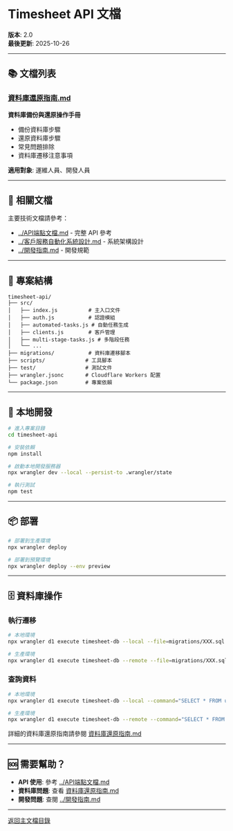 # Timesheet API 文檔

**版本**: 2.0  
**最後更新**: 2025-10-26

---

## 📚 文檔列表

### [資料庫還原指南.md](./資料庫還原指南.md)
**資料庫備份與還原操作手冊**
- 備份資料庫步驟
- 還原資料庫步驟
- 常見問題排除
- 資料庫遷移注意事項

**適用對象**: 運維人員、開發人員

---

## 🔗 相關文檔

主要技術文檔請參考：
- [../API端點文檔.md](../API端點文檔.md) - 完整 API 參考
- [../客戶服務自動化系統設計.md](../客戶服務自動化系統設計.md) - 系統架構設計
- [../開發指南.md](../開發指南.md) - 開發規範

---

## 📂 專案結構

```
timesheet-api/
├── src/
│   ├── index.js          # 主入口文件
│   ├── auth.js           # 認證模組
│   ├── automated-tasks.js # 自動任務生成
│   ├── clients.js        # 客戶管理
│   ├── multi-stage-tasks.js # 多階段任務
│   └── ...
├── migrations/           # 資料庫遷移腳本
├── scripts/             # 工具腳本
├── test/                # 測試文件
├── wrangler.jsonc       # Cloudflare Workers 配置
└── package.json         # 專案依賴
```

---

## 🚀 本地開發

```bash
# 進入專案目錄
cd timesheet-api

# 安裝依賴
npm install

# 啟動本地開發服務器
npx wrangler dev --local --persist-to .wrangler/state

# 執行測試
npm test
```

---

## 📦 部署

```bash
# 部署到生產環境
npx wrangler deploy

# 部署到預覽環境
npx wrangler deploy --env preview
```

---

## 🗄️ 資料庫操作

### 執行遷移

```bash
# 本地環境
npx wrangler d1 execute timesheet-db --local --file=migrations/XXX.sql

# 生產環境
npx wrangler d1 execute timesheet-db --remote --file=migrations/XXX.sql
```

### 查詢資料

```bash
# 本地環境
npx wrangler d1 execute timesheet-db --local --command="SELECT * FROM users;"

# 生產環境
npx wrangler d1 execute timesheet-db --remote --command="SELECT * FROM users;"
```

詳細的資料庫還原指南請參閱 [資料庫還原指南.md](./資料庫還原指南.md)

---

## 🆘 需要幫助？

- **API 使用**: 參考 [../API端點文檔.md](../API端點文檔.md)
- **資料庫問題**: 查看 [資料庫還原指南.md](./資料庫還原指南.md)
- **開發問題**: 查閱 [../開發指南.md](../開發指南.md)

---

[返回主文檔目錄](../README.md)
